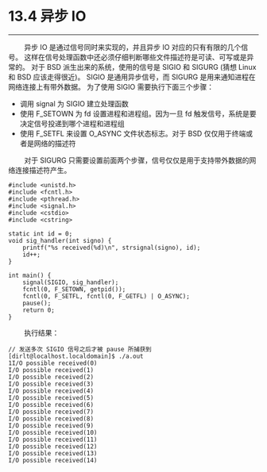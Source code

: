 # 13.4 异步 IO
***

&emsp;&emsp;
异步 IO 是通过信号同时来实现的，并且异步 IO 对应的只有有限的几个信号。
这样在信号处理函数中还必须仔细判断哪些文件描述符是可读、可写或是异常的。
对于 BSD 派生出来的系统，使用的信号是 SIGIO 和 SIGURG (猜想 Linux 和 BSD 应该走得很近)。
SIGIO 是通用异步信号，而 SIGURG 是用来通知进程在网络连接上有带外数据。
为了使用 SIGIO 需要执行下面三个步骤：

+ 调用 signal 为 SIGIO 建立处理函数
+ 使用 F\_SETOWN 为 fd 设置进程和进程组。因为一旦 fd 触发信号，系统是要决定信号投递到哪个进程和进程组
+ 使用 F\_SETFL 来设置 O\_ASYNC 文件状态标志。对于 BSD 仅仅用于终端或者是网络的描述符

&emsp;&emsp;
对于 SIGURG 只需要设置前面两个步骤，信号仅仅是用于支持带外数据的网络连接描述符产生。

    #include <unistd.h>
    #include <fcntl.h>
    #include <pthread.h>
    #include <signal.h>
    #include <cstdio>
    #include <cstring>
    
    static int id = 0;
    void sig_handler(int signo) {
        printf("%s received(%d)\n", strsignal(signo), id);
        id++;
    }
    
    int main() {
        signal(SIGIO, sig_handler);
        fcntl(0, F_SETOWN, getpid());
        fcntl(0, F_SETFL, fcntl(0, F_GETFL) | O_ASYNC);
        pause();
        return 0;
    }

&emsp;&emsp;
执行结果：

    // 发送多次 SIGIO 信号之后才被 pause 所捕获到
    [dirlt@localhost.localdomain]$ ./a.out
    1I/O possible received(0)
    I/O possible received(1)
    I/O possible received(2)
    I/O possible received(3)
    I/O possible received(4)
    I/O possible received(5)
    I/O possible received(6)
    I/O possible received(7)
    I/O possible received(8)
    I/O possible received(9)
    I/O possible received(10)
    I/O possible received(11)
    I/O possible received(12)
    I/O possible received(13)
    I/O possible received(14)